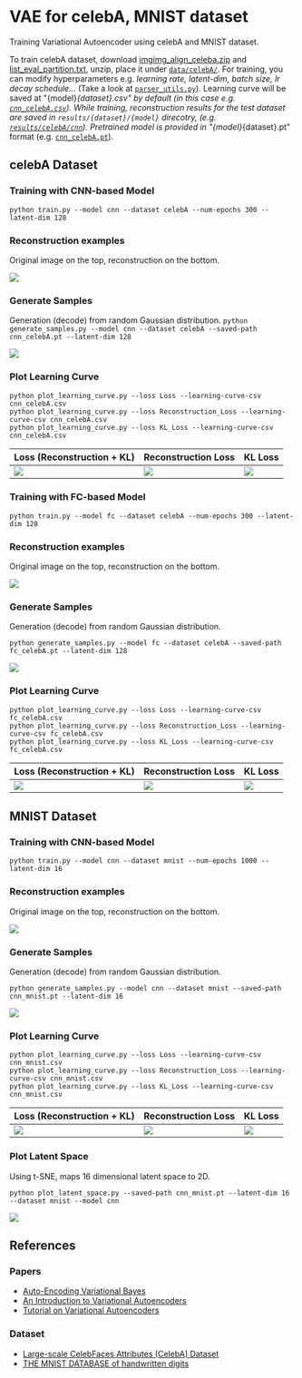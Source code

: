 # VAE for celebA, MNIST dataset
Training Variational Autoencoder using celebA and MNIST dataset.

To train celebA dataset, download [imgimg_align_celeba.zip](https://drive.google.com/drive/folders/0B7EVK8r0v71pTUZsaXdaSnZBZzg?resourcekey=0-rJlzl934LzC-Xp28GeIBzQ) and [list_eval_partition.txt](https://drive.google.com/drive/folders/0B7EVK8r0v71pdjI3dmwtNm5jRkE?resourcekey=0-TD_RXHhlG6LPvwHReuw6IA), unzip, place it under [`data/celebA/`](data/celebA).
For training, you can modify hyperparameters e.g. *learning rate, latent-dim, batch size, lr decay schedule...*
(Take a look at [`parser_utils.py`](parser_utils.py)).
Learning curve will be saved at "{model}_{dataset}.csv" by default (in this case e.g. [`cnn_celebA.csv`](cnn_celebA.csv)).
While training, reconstruction results for the test dataset are saved in `results/{dataset}/{model}` direcotry, (e.g. [`results/celebA/cnn`](results/celebA/cnn)).
Pretrained model is provided in "{model}_{dataset}.pt" format (e.g. [`cnn_celebA.pt`](cnn_celebA.pt)).

## celebA Dataset

### Training with CNN-based Model
`
python train.py --model cnn --dataset celebA --num-epochs 300 --latent-dim 128
`

### Reconstruction examples
Original image on the top, reconstruction on the bottom.

![](assets/celebA/cnn/reconstruction_epoch_300.png)

### Generate Samples
Generation (decode) from random Gaussian distribution.
`python generate_samples.py --model cnn --dataset celebA --saved-path cnn_celebA.pt --latent-dim 128`

![](assets/celebA/cnn/celebA_cnn_random_sample.png)

### Plot Learning Curve
```
python plot_learning_curve.py --loss Loss --learning-curve-csv cnn_celebA.csv
python plot_learning_curve.py --loss Reconstruction_Loss --learning-curve-csv cnn_celebA.csv
python plot_learning_curve.py --loss KL_Loss --learning-curve-csv cnn_celebA.csv
```
| Loss (Reconstruction + KL) | Reconstruction Loss | KL Loss |
|---|---|---|
|![](assets/celebA/cnn/Loss.png)   | ![](assets/celebA/cnn/Reconstruction_Loss.png)  | ![](assets/celebA/cnn/KL_Loss.png)  |


### Training with FC-based Model
`
python train.py --model fc --dataset celebA --num-epochs 300 --latent-dim 128
`

### Reconstruction examples
Original image on the top, reconstruction on the bottom.

![](assets/celebA/fc/reconstruction_epoch_300.png)

### Generate Samples
Generation (decode) from random Gaussian distribution.

`python generate_samples.py --model fc --dataset celebA --saved-path fc_celebA.pt --latent-dim 128`

![](assets/celebA/fc/celebA_fc_random_sample.png)

### Plot Learning Curve
```
python plot_learning_curve.py --loss Loss --learning-curve-csv fc_celebA.csv
python plot_learning_curve.py --loss Reconstruction_Loss --learning-curve-csv fc_celebA.csv
python plot_learning_curve.py --loss KL_Loss --learning-curve-csv fc_celebA.csv
```
| Loss (Reconstruction + KL) | Reconstruction Loss | KL Loss |
|---|---|---|
|![](assets/celebA/fc/Loss.png)   | ![](assets/celebA/fc/Reconstruction_Loss.png)  | ![](assets/celebA/fc/KL_Loss.png)  |



## MNIST Dataset

### Training with CNN-based Model
`
python train.py --model cnn --dataset mnist --num-epochs 1000 --latent-dim 16
`

### Reconstruction examples
Original image on the top, reconstruction on the bottom.

![](assets/mnist/cnn/reconstruction_epoch_1000.png)

### Generate Samples
Generation (decode) from random Gaussian distribution.

`python generate_samples.py --model cnn --dataset mnist --saved-path cnn_mnist.pt --latent-dim 16`

![](assets/mnist/cnn/mnist_cnn_random_sample.png)

### Plot Learning Curve
```
python plot_learning_curve.py --loss Loss --learning-curve-csv cnn_mnist.csv
python plot_learning_curve.py --loss Reconstruction_Loss --learning-curve-csv cnn_mnist.csv
python plot_learning_curve.py --loss KL_Loss --learning-curve-csv cnn_mnist.csv
```
| Loss (Reconstruction + KL) | Reconstruction Loss | KL Loss |
|---|---|---|
|![](assets/mnist/cnn/Loss.png)   | ![](assets/mnist/cnn/Reconstruction_Loss.png)  | ![](assets/mnist/cnn/KL_Loss.png)  |

### Plot Latent Space
Using t-SNE, maps 16 dimensional latent space to 2D.

`python plot_latent_space.py --saved-path cnn_mnist.pt --latent-dim 16 --dataset mnist --model cnn`

![](assets/mnist/cnn/latent.png)

## References
### Papers
- [Auto-Encoding Variational Bayes](https://arxiv.org/abs/1312.6114)
- [An Introduction to Variational Autoencoders](https://arxiv.org/abs/1906.02691)
- [Tutorial on Variational Autoencoders](https://arxiv.org/abs/1606.05908)

### Dataset
- [Large-scale CelebFaces Attributes (CelebA) Dataset](https://mmlab.ie.cuhk.edu.hk/projects/CelebA.html)
- [THE MNIST DATABASE of handwritten digits](http://yann.lecun.com/exdb/mnist/)
